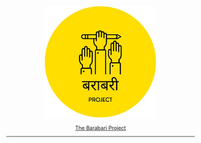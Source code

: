 <div align="center">
<img height="300px" width="auto" src="./docs/static/favicon.png" />

[The Barabari Project](https://plutoniumm.github.io/BarabariProject/)

</div>

<hr/>

<!-- Outreach Website for *The Barabari Project*: temporarily [here](https://plutoniumm.github.io/BarabariProject/) -->


<!-- i18n: https://github.com/kaisermann/svelte-i18n/blob/HEAD/docs/Getting%20Started.md -->